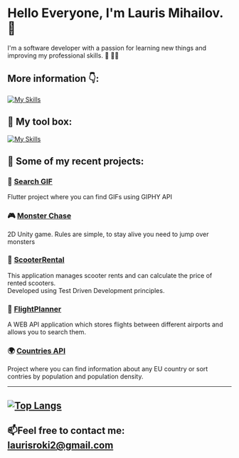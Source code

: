 # **Hello Everyone, I'm Lauris Mihailov.** :wave:

I'm a software developer with a passion for learning new things and improving my professional skills. :brain: :man_technologist:

## More information 👇: 

[![My Skills](https://skillicons.dev/icons?i=linkedin)](https://www.linkedin.com/in/lauris-mihailovs/)

## :toolbox: My tool box:

[![My Skills](https://skillicons.dev/icons?i=cs,dotnet,git,flutter,angular,unity,ts,html,css,sqlite)]()

## 📝 Some of my recent projects:

### 🔎 [Search GIF](https://github.com/LaurisMih/SearchGifAPI)
Flutter project where you can find GIFs using GIPHY API

### 🎮 [Monster Chase](https://github.com/LaurisMih/MonsterChase)
2D Unity game. Rules are simple, to stay alive you need to jump over monsters

### 🛴 [ScooterRental](https://github.com/LaurisMih/ScooterRentalApi) <br />
This application manages scooter rents and can calculate the price of rented scooters.<br />
Developed using Test Driven Development principles. 

### 🛫 [FlightPlanner](https://github.com/LaurisMih/FlightPlanner) <br />
A WEB API application which stores flights between different airports and allows you to search them.<br />

### 🌍 [Countries API](https://github.com/LaurisMih/CountriesAPI) <br />
Project where you can find information about any EU country or sort contries by population and population density.<br />

---
[![Top Langs](https://github-readme-stats.vercel.app/api/top-langs/?username=LaurisMih&layout=compact)](https://github.com/anuraghazra/github-readme-stats)
---

## 📫Feel free to contact me: laurisroki2@gmail.com






